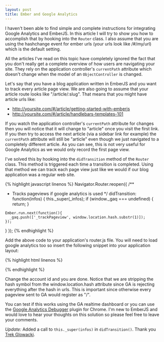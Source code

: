 ```yaml
--- 
layout: post 
title: Ember and Google Analytics
---
```


I haven't been able to find simple and complete instructions for integrating
Google Analytics and EmberJS. In this article I will try to show you how to
accomplish that by hooking into the `Router` class. I also assume that you are
using the hashchange event for ember urls (your urls look like /#/my/url) which
is the default setting.

<!-- more start --> 

All the articles I've read on this topic have completely ignored the fact that
you don't really get a complete overview of how users are navigating your site.
They rely on the application controller's `currentPath` attribute which doesn't
change when the model of an `ObjectController` is changed.

Let's say that you have a blog application written in EmberJS and you want to
track every article page view. We are also going to assume that your article
route looks like "/article/:slug". That means that you might have article urls
like:

 - http://yoursite.com/#/article/getting-started-with-emberjs
 - http://yoursite.com/#/article/handlebars-templates-101

If you watch the application controller's `currentPath` attribute for changes
then you will notice that it will change to "article" once you visit the first
link. If you then try to access the next article (via a sidebar link for
example) the `currentPath` attribute will still be "article" even though we
just navigated to a completely different article. As you can see, this is not
very useful for Google Analytics as we would only record the first page view.

I've solved this by hooking into the `didTransition` method of the `Router`
class. This method is triggered each time a transition is completed. Using that
method we can track each page view just like we would if our blog application
was a regular web site.

{% highlight javascript linenos %}
Navigator.Router.reopen({ 
  /**
   * Tracks pageviews if google analytics is used
   */
  didTransition: function(infos) {
    this._super(_infos);
    if (window._gaq === undefined) { return; }

    Ember.run.next(function(){
      _gaq.push(['_trackPageview', window.location.hash.substr(1)]);
    });
  }
});
{% endhighlight %}

Add the above code to your application's router.js file. You will need to load
google analytics too so insert the following snippet into your application
layout:

{% highlight html linenos %}
<script>
  var _gaq = _gaq || [];
  _gaq.push(['_setAccount', 'UA-XXXX']);

  (function() {
   var ga = document.createElement('script'); ga.type = 'text/javascript'; ga.async = true;
   ga.src = ('https:' == document.location.protocol ? 'https://ssl' : 'http://www') + '.google-analytics.com/ga.js';
   var s = document.getElementsByTagName('script')[0]; s.parentNode.insertBefore(ga, s);
   })();
</script>
{% endhighlight %}

Change the account id and you are done. Notice that we are stripping the hash
symbol from the window.location.hash attribute since GA is rejecting everything
after the hash in urls. This is important since otherwise every pageview sent
to GA would register as "/".

You can test if this works using the GA realtime dashboard or you can use the
[Google Analytics Debugger][ga-debugger] plugin for Chrome. I'm new to EmberJS
and would love to hear your thoughts on this solution so please feel free to
leave your comments. 

_Update:_ Added a call to `this._super(infos)` in `didTransition()`. Thank you
[Trek Glowacki][trek].

<!-- more end -->

 [ga-debugger]: https://chrome.google.com/webstore/detail/google-analytics-debugger/jnkmfdileelhofjcijamephohjechhna?hl=en
 [trek]: https://github.com/trek

